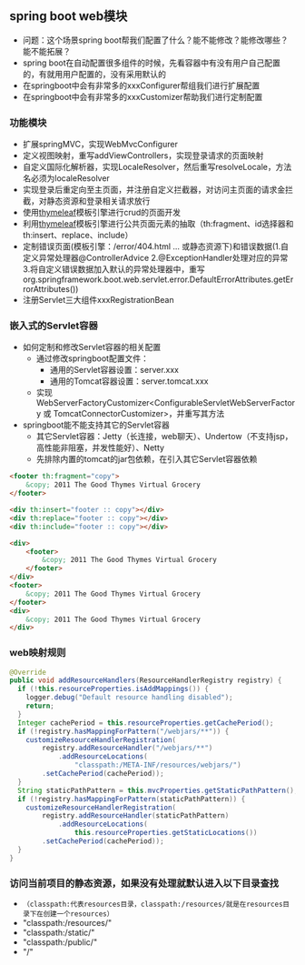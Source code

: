 ## spring boot web模块
* 问题：这个场景spring boot帮我们配置了什么？能不能修改？能修改哪些？能不能拓展？
* spring boot在自动配置很多组件的时候，先看容器中有没有用户自己配置的，有就用用户配置的，没有采用默认的
* 在springboot中会有非常多的xxxConfigurer帮组我们进行扩展配置
* 在springboot中会有非常多的xxxCustomizer帮助我们进行定制配置

### 功能模块
* 扩展springMVC，实现WebMvcConfigurer
* 定义视图映射，重写addViewControllers，实现登录请求的页面映射
* 自定义国际化解析器，实现LocaleResolver，然后重写resolveLocale，方法名必须为localeResolver
* 实现登录后重定向至主页面，并注册自定义拦截器，对访问主页面的请求金拦截，对静态资源和登录相关请求放行
* 使用[thymeleaf](https://www.thymeleaf.org/doc/tutorials/3.0/usingthymeleaf.pdf)模板引擎进行crud的页面开发
* 利用[thymeleaf](https://www.thymeleaf.org/doc/tutorials/3.0/usingthymeleaf.pdf)模板引擎进行公共页面元素的抽取（th:fragment、id选择器和th:insert、replace、include）
* 定制错误页面(模板引擎：/error/404.html ... 或静态资源下)和错误数据(1.自定义异常处理器@ControllerAdvice 2.@ExceptionHandler处理对应的异常 
  3.将自定义错误数据加入默认的异常处理器中，重写org.springframework.boot.web.servlet.error.DefaultErrorAttributes.getErrorAttributes())
* 注册Servlet三大组件xxxRegistrationBean

### 嵌入式的Servlet容器
* 如何定制和修改Servlet容器的相关配置
  * 通过修改springboot配置文件：
    * 通用的Servlet容器设置：server.xxx
    * 通用的Tomcat容器设置：server.tomcat.xxx
  * 实现WebServerFactoryCustomizer<ConfigurableServletWebServerFactory 或 TomcatConnectorCustomizer>，并重写其方法
* springboot能不能支持其它的Servlet容器
  * 其它Servlet容器：Jetty（长连接，web聊天）、Undertow（不支持jsp，高性能非阻塞，并发性能好）、Netty
  * 先排除内置的tomcat的jar包依赖，在引入其它Servlet容器依赖

``` html
<footer th:fragment="copy">
    &copy; 2011 The Good Thymes Virtual Grocery
</footer>

<div th:insert="footer :: copy"></div>
<div th:replace="footer :: copy"></div>
<div th:include="footer :: copy"></div>

<div>
    <footer>
        &copy; 2011 The Good Thymes Virtual Grocery
    </footer>
</div>
<footer>
    &copy; 2011 The Good Thymes Virtual Grocery
</footer>
<div>
    &copy; 2011 The Good Thymes Virtual Grocery
</div>
```

### web映射规则
``` java
@Override
public void addResourceHandlers(ResourceHandlerRegistry registry) {
  if (!this.resourceProperties.isAddMappings()) {
    logger.debug("Default resource handling disabled");
    return;
  }
  Integer cachePeriod = this.resourceProperties.getCachePeriod();
  if (!registry.hasMappingForPattern("/webjars/**")) {
    customizeResourceHandlerRegistration(
        registry.addResourceHandler("/webjars/**")
            .addResourceLocations(
                "classpath:/META-INF/resources/webjars/")
        .setCachePeriod(cachePeriod));
  }
  String staticPathPattern = this.mvcProperties.getStaticPathPattern();
  if (!registry.hasMappingForPattern(staticPathPattern)) {
    customizeResourceHandlerRegistration(
        registry.addResourceHandler(staticPathPattern)
            .addResourceLocations(
                this.resourceProperties.getStaticLocations())
        .setCachePeriod(cachePeriod));
  }
}
```

### 访问当前项目的静态资源，如果没有处理就默认进入以下目录查找
* `（classpath:代表resources目录，classpath:/resources/就是在resources目录下在创建一个resources）`
* "classpath:/resources/"
* "classpath:/static/"
* "classpath:/public/"
* "/"